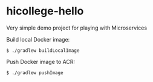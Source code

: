# hicollege-hello
Very simple demo project for playing with Microservices

Build local Docker image:
```
$ ./gradlew buildLocalImage
```

Push Docker image to ACR:
```
$ ./gradlew pushImage
```
